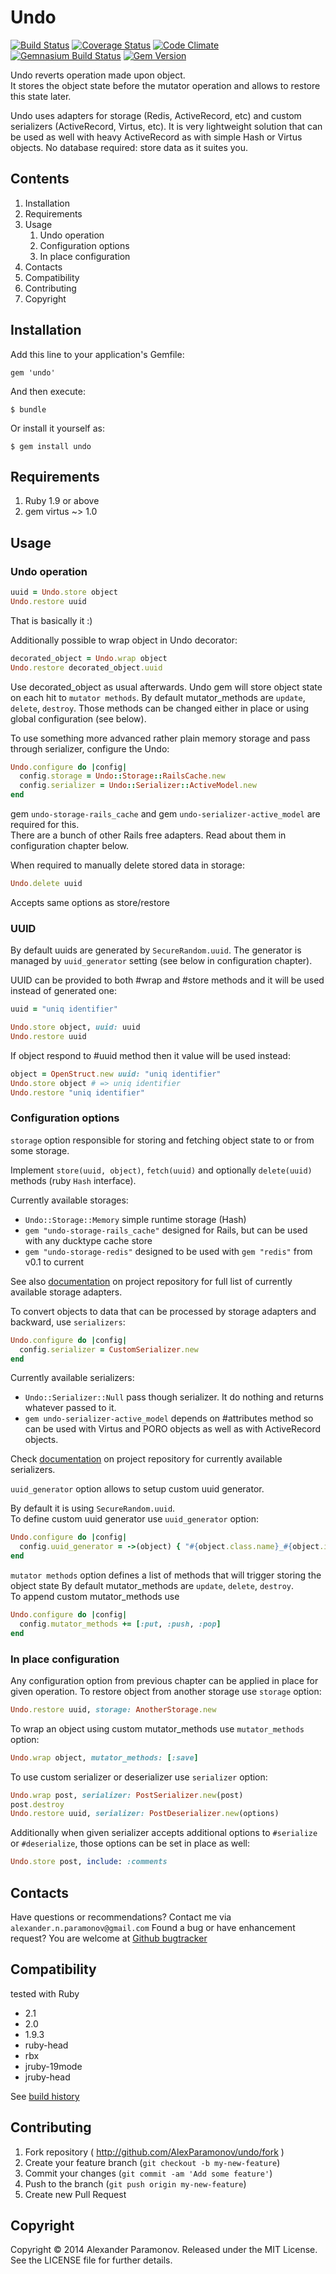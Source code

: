 Undo
==========
[![Build Status](https://travis-ci.org/AlexParamonov/undo.png?branch=master)](https://travis-ci.org/AlexParamonov/undo)
[![Coverage Status](https://coveralls.io/repos/AlexParamonov/undo/badge.png?branch=master)](https://coveralls.io/r/AlexParamonov/undo?branch=master)
[![Code Climate](https://codeclimate.com/github/AlexParamonov/undo.png)](https://codeclimate.com/github/AlexParamonov/undo)
[![Gemnasium Build Status](https://gemnasium.com/AlexParamonov/undo.png)](http://gemnasium.com/AlexParamonov/undo)
[![Gem Version](https://badge.fury.io/rb/undo.png)](http://badge.fury.io/rb/undo)

Undo reverts operation made upon object.  
It stores the object state before the mutator operation and allows to
restore this state later.

Undo uses adapters for storage (Redis, ActiveRecord, etc) and custom
serializers (ActiveRecord, Virtus, etc). It is very lightweight
solution that can be used as well with heavy ActiveRecord as with
simple Hash or Virtus objects. No database required: store data as it
suites you.

Contents
---------
1. Installation
1. Requirements
1. Usage
    1. Undo operation
    1. Configuration options
    1. In place configuration
1. Contacts
1. Compatibility
1. Contributing
1. Copyright

Installation
------------

Add this line to your application's Gemfile:

    gem 'undo'

And then execute:

    $ bundle

Or install it yourself as:

    $ gem install undo

Requirements
------------
1. Ruby 1.9 or above
1. gem virtus ~> 1.0

Usage
-----

### Undo operation

``` ruby
uuid = Undo.store object
Undo.restore uuid
```
That is basically it :)

Additionally possible to wrap object in Undo decorator:

``` ruby
decorated_object = Undo.wrap object
Undo.restore decorated_object.uuid
```
Use decorated_object as usual afterwards. Undo gem will store object
state on each hit to `mutator methods`. By default mutator_methods are
`update`, `delete`, `destroy`. Those methods can be changed either in
place or using global configuration (see below).

To use something more advanced rather plain memory storage and
pass through serializer, configure the Undo:  

``` ruby
Undo.configure do |config|
  config.storage = Undo::Storage::RailsCache.new
  config.serializer = Undo::Serializer::ActiveModel.new
end
```
gem `undo-storage-rails_cache` and gem `undo-serializer-active_model` are required for this.  
There are a bunch of other Rails free adapters. Read about them in configuration chapter below.

When required to manually delete stored data in storage:

``` ruby
Undo.delete uuid
```
Accepts same options as store/restore

### UUID

By default uuids are generated by `SecureRandom.uuid`. The generator is managed by `uuid_generator` 
setting (see below in configuration chapter).

UUID can be provided to both #wrap and #store methods and it will be used instead of generated one:  

``` ruby
uuid = "uniq identifier"

Undo.store object, uuid: uuid
Undo.restore uuid
```

If object respond to #uuid method then it value will be used instead:

``` ruby
object = OpenStruct.new uuid: "uniq identifier"
Undo.store object # => uniq identifier
Undo.restore "uniq identifier"
```

### Configuration options

`storage` option responsible for storing and fetching object state to or from some storage.

Implement `store(uuid, object)`, `fetch(uuid)` and optionally `delete(uuid)` 
methods (ruby `Hash` interface).

Currently available storages:
* `Undo::Storage::Memory` simple runtime storage (Hash)
* `gem "undo-storage-rails_cache"` designed for Rails, but can be used with any ducktype cache store
* `gem "undo-storage-redis"` designed to be used with `gem "redis"` from v0.1 to current

See also [documentation](http://github.com/AlexParamonov/undo)
on project repository for full list of currently available storage adapters.

To convert objects to data that can be processed by storage adapters and backward, use `serializers`:

``` ruby
Undo.configure do |config|
  config.serializer = CustomSerializer.new
end
```

Currently available serializers:
* `Undo::Serializer::Null` pass though serializer. It do nothing and returns whatever passed to it.
* `gem undo-serializer-active_model` depends on #attributes method so can be used with Virtus and PORO objects as well as with ActiveRecord objects.

Check [documentation](http://github.com/AlexParamonov/undo) on project
repository for currently available serializers.

`uuid_generator` option allows to setup custom uuid generator.

By default it is using `SecureRandom.uuid`.  
To define custom uuid generator use `uuid_generator` option:

``` ruby
Undo.configure do |config|
  config.uuid_generator = ->(object) { "#{object.class.name}_#{object.id}" }
end
```

`mutator methods` option defines a list of methods that will trigger storing the object state
By default mutator_methods are `update`, `delete`, `destroy`.  
To append custom mutator_methods use  

``` ruby
Undo.configure do |config|
  config.mutator_methods += [:put, :push, :pop]
end
```

### In place configuration

Any configuration option from previous chapter can be applied in
place for given operation. To restore object from another storage use
`storage` option:

``` ruby
Undo.restore uuid, storage: AnotherStorage.new
```

To wrap an object using custom mutator_methods use `mutator_methods` option:

``` ruby
Undo.wrap object, mutator_methods: [:save]
```

To use custom serializer or deserializer use `serializer` option:

``` ruby
Undo.wrap post, serializer: PostSerializer.new(post)
post.destroy
Undo.restore uuid, serializer: PostDeserializer.new(options)
```

Additionally when given serializer accepts additional options to
`#serialize` or `#deserialize`, those options can be set in place as well:

``` ruby
Undo.store post, include: :comments
```


Contacts
-------------
Have questions or recommendations? Contact me via `alexander.n.paramonov@gmail.com`
Found a bug or have enhancement request? You are welcome at [Github bugtracker](https://github.com/AlexParamonov/undo/issues)


Compatibility
-------------
tested with Ruby

* 2.1
* 2.0
* 1.9.3
* ruby-head
* rbx
* jruby-19mode
* jruby-head

See [build history](http://travis-ci.org/#!/AlexParamonov/undo/builds)


## Contributing

1. Fork repository ( http://github.com/AlexParamonov/undo/fork )
2. Create your feature branch (`git checkout -b my-new-feature`)
3. Commit your changes (`git commit -am 'Add some feature'`)
4. Push to the branch (`git push origin my-new-feature`)
5. Create new Pull Request

Copyright
---------
Copyright © 2014 Alexander Paramonov.
Released under the MIT License. See the LICENSE file for further details.
